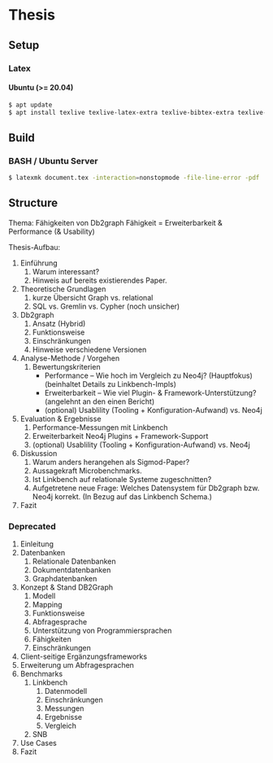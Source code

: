 # Thesis

## Setup

### Latex

#### Ubuntu (>= 20.04)

```bash
$ apt update
$ apt install texlive texlive-latex-extra texlive-bibtex-extra texlive-lang-german texlive-plain-generic texlive-font-utils texlive-science latexmk
```

## Build

### BASH / Ubuntu Server

```bash
$ latexmk document.tex -interaction=nonstopmode -file-line-error -pdf
```

## Structure

Thema: Fähigkeiten von Db2graph
Fähigkeit = Erweiterbarkeit & Performance (& Usability)

Thesis-Aufbau:
1. Einführung
    1. Warum interessant?
    1. Hinweis auf bereits existierendes Paper. 
1. Theoretische Grundlagen 
    1. kurze Übersicht Graph vs. relational
    1. SQL vs. Gremlin vs. Cypher (noch unsicher)
1. Db2graph
    1. Ansatz (Hybrid)
    1. Funktionsweise
    1. Einschränkungen
    1. Hinweise verschiedene Versionen
1. Analyse-Methode / Vorgehen
    1. Bewertungskriterien
        - Performance – Wie hoch im Vergleich zu Neo4j? (Hauptfokus) (beinhaltet Details zu Linkbench-Impls)
        - Erweiterbarkeit – Wie viel Plugin- & Framework-Unterstützung? (angelehnt an den einen Bericht)
        - (optional) Usablility (Tooling + Konfiguration-Aufwand) vs. Neo4j
1. Evaluation & Ergebnisse
    1. Performance-Messungen mit Linkbench
    1. Erweiterbarkeit Neo4j Plugins + Framework-Support
    1. (optional) Usablility (Tooling + Konfiguration-Aufwand) vs. Neo4j
1. Diskussion
    1. Warum anders herangehen als Sigmod-Paper?
    1. Aussagekraft Microbenchmarks.
    1. Ist Linkbench auf relationale Systeme zugeschnitten?
    1. Aufgetretene neue Frage: Welches Datensystem für Db2graph bzw. Neo4j korrekt. (In Bezug auf das Linkbench Schema.)
1. Fazit 

### Deprecated 

1. Einleitung
1. Datenbanken
    1. Relationale Datenbanken
    1. Dokumentdatenbanken
    1. Graphdatenbanken
1. Konzept & Stand DB2Graph
    1. Modell
    1. Mapping
    1. Funktionsweise
    1. Abfragesprache
    1. Unterstützung von Programmiersprachen
    1. Fähigkeiten
    1. Einschränkungen
1. Client-seitige Ergänzungsframeworks
1. Erweiterung um Abfragesprachen
1. Benchmarks
    1. Linkbench
        1. Datenmodell
        1. Einschränkungen
        1. Messungen
        1. Ergebnisse
        1. Vergleich
    1. SNB
1. Use Cases
1. Fazit





